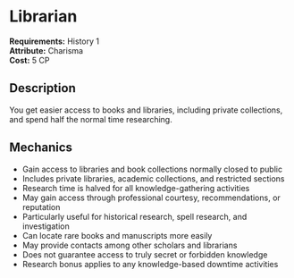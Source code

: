 # Librarian

**Requirements:** History 1  
**Attribute:** Charisma  
**Cost:** 5 CP  

## Description
You get easier access to books and libraries, including private collections, and spend half the normal time researching.

## Mechanics
- Gain access to libraries and book collections normally closed to public
- Includes private libraries, academic collections, and restricted sections
- Research time is halved for all knowledge-gathering activities
- May gain access through professional courtesy, recommendations, or reputation
- Particularly useful for historical research, spell research, and investigation
- Can locate rare books and manuscripts more easily
- May provide contacts among other scholars and librarians
- Does not guarantee access to truly secret or forbidden knowledge
- Research bonus applies to any knowledge-based downtime activities